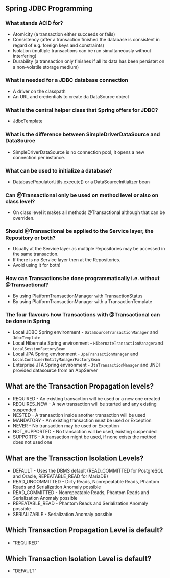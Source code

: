 
## Spring JDBC Programming

### What stands ACID for?
* Atomicity (a transaction either succeeds or fails)
* Consistency (after a transaction finished the database is consistent in regard of e.g. foreign keys and constraints)
* Isolation (multiple transactions can be run simultaneously without interfering)
* Durability (a transaction only finishes if all its data has been persistet on a non-volatile storage medium)

### What is needed for a JDBC database connection
* A driver on the classpath
* An URL and credentials to create da DataSource object

### What is the central helper class that Spring offers for JDBC?
* JdbcTemplate

### What is the difference between SimpleDriverDataSource and DataSource
* SimpleDriverDataSource is no connection pool, it opens a new connection per instance.

### What can be used to initialize a database?
* DatabasePopulatorUtils.execute() or a DataSourceInitializer bean

### Can @Transactional only be used on method level or also on class level?
* On class level it makes all methods @Transactional although that can be overriden.

### Should @Transactional be applied to the Service layer, the Repository or both?
* Usually at the Service layer as multiple Repositories may be accessed in the same transaction.
* If there is no Service layer then at the Repositories.
* Avoid using it for both!

### How can Transactions be done programmatically i.e. without @Transactional?
* By using PlatformTransactionManager with TransactionStatus
* By using PlatformTransactionManager with a TransactionTemplate

### The four flavours how Transactions with @Transactional can be done in Spring
* Local JDBC Spring environment - `DataSourceTransactionManager` and `JdbcTemplate`
* Local Hibernate Spring environment - `HibernateTransactionManager`and `LocalSessionFactoryBean`
* Local JPA Spring environment - `JpaTransactionManager` and `LocalContainerEntityManagerFactoryBean`
* Enterprise JTA Spring environment - `JtaTransactionManager` and JNDI provided datasource from an AppServer

## What are the Transaction Propagation levels?
* REQUIRED - An existing transaction will be used or a new one created
* REQUIRES_NEW - A new transaction will be started and any existing suspended.
* NESTED - A transaction inside another transaction will be used
* MANDATORY - An existing transaction must be used or Exception
* NEVER - No transaction may be used or Exception
* NOT_SUPPORTED - No transaction will be used, existing suspended
* SUPPORTS - A transaction might be used, if none exists the method does not used one

## What are the Transaction Isolation Levels?
* DEFAULT - Uses the DBMS default (READ_COMMITTED for PostgreSQL and Oracle, REPEATABLE_READ for MariaDB)
* READ_UNCOMMITTED - Dirty Reads, Nonrepeatable Reads, Phantom Reads and Serialization Anomaly possible
* READ_COMMITTED - Nonrepeatable Reads, Phantom Reads and Serialization Anomaly possible
* REPEATABLE_READ - Phantom Reads and Serialization Anomaly possible
* SERIALIZABLE - Serialization Anomaly possible

## Which Transaction Propagation Level is default?
* "REQUIRED"

## Which Transaction Isolation Level is default?
* "DEFAULT"
